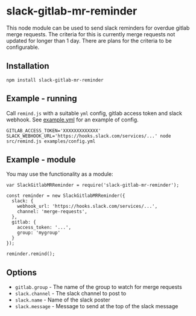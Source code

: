 # slack-gitlab-mr-reminder
This node module can be used to send slack reminders for overdue gitlab merge requests. The criteria for this is currently merge requests not updated for longer than 1 day. There are plans for the criteria to be configurable.

## Installation
`
npm install slack-gitlab-mr-reminder
`

## Example - running
Call `remind.js` with a suitable `yml` config, gitlab access token and slack webhook. See [example.yml](blob/master/examples/config.yml) for an example of config.

`
GITLAB_ACCESS_TOKEN='XXXXXXXXXXXXX' SLACK_WEBHOOK_URL='https://hooks.slack.com/services/...' node src/remind.js examples/config.yml 
`

## Example - module
You may use the functionality as a module:

```
var SlackGitlabMRReminder = require('slack-gitlab-mr-reminder');

const reminder = new SlackGitlabMRReminder({
  slack: {
    webhook_url: 'https://hooks.slack.com/services/...',
    channel: 'merge-requests',
  },
  gitlab: {
    access_token: '...',
    group: 'mygroup'
  }
});

reminder.remind();
```

## Options

- `gitlab.group` - The name of the group to watch for merge requests
- `slack.channel` - The slack channel to post to
- `slack.name` - Name of the slack poster
- `slack.message` - Message to send at the top of the slack message